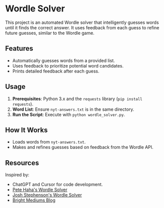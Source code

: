 # Wordle Solver

This project is an automated Wordle solver that intelligently guesses words until it finds the correct answer. It uses feedback from each guess to refine future guesses, similar to the Wordle game.

## Features

- Automatically guesses words from a provided list.
- Uses feedback to prioritize potential word candidates.
- Prints detailed feedback after each guess.

## Usage

1. **Prerequisites**: Python 3.x and the `requests` library (`pip install requests`).
2. **Word List**: Ensure `nyt-answers.txt` is in the same directory.
3. **Run the Script**: Execute with `python wordle_solver.py`.

## How It Works

- Loads words from `nyt-answers.txt`.
- Makes and refines guesses based on feedback from the Wordle API.

## Resources

Inspired by:
- ChatGPT and Cursor for code development.
- [Pete Haha's Wordle Solver](https://github.com/petehaha/WordleSolver)
- [Josh Stephenson's Wordle Solver](https://github.com/joshstephenson/Wordle-Solver)
- [Bright Mediums Blog](https://www.brightmediums.com/blog/2022/9/1/solving-wordle-with-algorithms)

